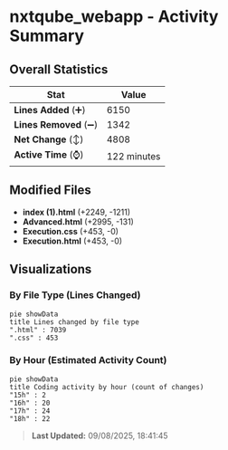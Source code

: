 # nxtqube_webapp - Activity Summary 

## Overall Statistics

| Stat                   | Value                                                             |
| ---------------------- | ----------------------------------------------------------------- |
| **Lines Added** (➕)   | 6150                                          |
| **Lines Removed** (➖) | 1342                                        |
| **Net Change** (↕)    | 4808                |
| **Active Time** (⌚)   | 122 minutes |


## Modified Files
- **index (1).html** (+2249, -1211)
- **Advanced.html** (+2995, -131)
- **Execution.css** (+453, -0)
- **Execution.html** (+453, -0)

## Visualizations

### By File Type (Lines Changed)

```mermaid
pie showData
title Lines changed by file type
".html" : 7039
".css" : 453
```

### By Hour (Estimated Activity Count)

```mermaid
pie showData
title Coding activity by hour (count of changes)
"15h" : 2
"16h" : 20
"17h" : 24
"18h" : 22
```


> **Last Updated:** 09/08/2025, 18:41:45